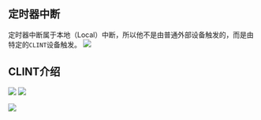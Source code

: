 ## 定时器中断
定时器中断属于本地（Local）中断，所以他不是由普通外部设备触发的，而是由特定的`CLINT`设备触发。
![](https://gitee.com/dominic_z/markdown_picbed/raw/master/img/202111011949763.png)

## CLINT介绍
![](https://gitee.com/dominic_z/markdown_picbed/raw/master/img/202111011952239.png)
![](https://gitee.com/dominic_z/markdown_picbed/raw/master/img/202111011953920.png)

![](https://gitee.com/dominic_z/markdown_picbed/raw/master/img/202111011956642.png)